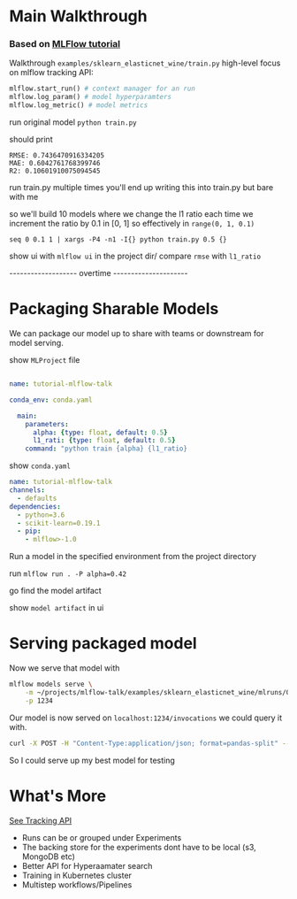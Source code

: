 # Main Walkthrough
### Based on [MLFlow tutorial](https://www.mlflow.org/docs/latest/tutorials-and-examples/tutorial.html)


Walkthrough `examples/sklearn_elasticnet_wine/train.py` high-level
focus on mlflow tracking API:

```python
mlflow.start_run() # context manager for an run 
mlflow.log_param() # model hyperparamters
mlflow.log_metric() # model metrics 
```


run original model 
`python train.py`

should print 
```
RMSE: 0.7436470916334205
MAE: 0.6042761768399746
R2: 0.10601910075094545
```

run train.py multiple times
you'll end up writing this into train.py but bare with me

so we'll build 10 models where we change the l1 ratio
each time we increment the ratio by 0.1 in [0, 1] so effectively
in `range(0, 1, 0.1)`

`seq 0 0.1 1 | xargs -P4 -n1 -I{} python train.py 0.5 {}`


show ui with `mlflow ui` in the project dir/
compare `rmse` with `l1_ratio`

------------------- overtime ---------------------

# Packaging Sharable Models
We can package our model up to share with teams or downstream for model
serving.


show `MLProject` file

```yaml

name: tutorial-mlflow-talk

conda_env: conda.yaml

  main:
    parameters:
      alpha: {type: float, default: 0.5}
      l1_rati: {type: float, default: 0.5}
    command: "python train {alpha} {l1_ratio}
```

show `conda.yaml` 

```yaml
name: tutorial-mlflow-talk
channels:
  - defaults
dependencies:
  - python=3.6
  - scikit-learn=0.19.1
  - pip:
    - mlflow>-1.0
```

Run a model in the specified environment
from the project directory 

run `mlflow run . -P alpha=0.42`

go find the model artifact

show `model artifact` in ui

# Serving packaged model

Now we serve  that model with 
```bash
mlflow models serve \
	-m ~/projects/mlflow-talk/examples/sklearn_elasticnet_wine/mlruns/0/4dba2c548d1b47cd8e47d5bd7b54983d/artifacts/model \
	-p 1234

```


Our model is now served on `localhost:1234/invocations` we could query it with.

```bash
curl -X POST -H "Content-Type:application/json; format=pandas-split" --data '{"columns":["alcohol", "chlorides", "citric acid", "density", "fixed acidity", "free sulfur dioxide", "pH", "residual sugar", "sulphates", "total sulfur dioxide", "volatile acidity"],"data":[[12.8, 0.029, 0.48, 0.98, 6.2, 29, 3.33, 1.2, 0.39, 75, 0.66]]}' http://127.0.0.1:1234/invocations 
```

So I could serve up my best model for testing
# What's More 

[See Tracking
API](https://www.mlflow.org/docs/latest/tutorials-and-examples/tutorial.html)

- Runs can be or grouped under Experiments 
- The backing store for the experiments dont have to be local (s3, MongoDB
  etc)
- Better API for Hyperaamater search
- Training in Kubernetes cluster
- Multistep workflows/Pipelines


